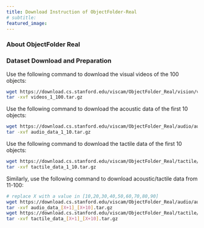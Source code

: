 ```yaml
---
title: Download Instruction of ObjectFolder-Real
# subtitle: 
featured_image: 
---
```


### About ObjectFolder Real

### Dataset Download and Preparation

Use the following command to download the visual videos of the 100 objects:

```sh
wget https://download.cs.stanford.edu/viscam/ObjectFolder_Real/vision/videos_1_100.tar.gz
tar -xvf videos_1_100.tar.gz
```

Use the following command to download the acoustic data of the first 10 objects:

```sh
wget https://download.cs.stanford.edu/viscam/ObjectFolder_Real/audio/audio_data_1_10.tar.gz
tar -xvf audio_data_1_10.tar.gz
```

Use the following command to download the tactile data of the first 10 objects:

```sh
wget https://download.cs.stanford.edu/viscam/ObjectFolder_Real/tactile/tactile_data_1_10.tar.gz
tar -xvf tactile_data_1_10.tar.gz
```

Similarly, use the following command to download acoustic/tactile data from 11-100:

```sh
# replace X with a value in [10,20,30,40,50,60,70,80,90]
wget https://download.cs.stanford.edu/viscam/ObjectFolder_Real/audio/audio_data_[X+1]_[X+10].tar.gz
tar -xvf audio_data_[X+1]_[X+10].tar.gz
wget https://download.cs.stanford.edu/viscam/ObjectFolder_Real/tactile/tactile_data_[X+1]_[X+10].tar.gz
tar -xvf tactile_data_[X+1]_[X+10].tar.gz
```



